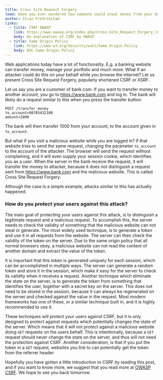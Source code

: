 ```yaml
---
title: Cross Site Request Forgery
lead: Have you ever wondered how someone could steal money from your bank account while you browse certain sites, or post as you on Facebook? That is called Cross Site Request Forgery (CSRF), and we will try to explain what it is, and how you protect your website and users against it.
author: Stian Fredrikstad
links:
  - title: CSRF OWASP
    link: https://www.owasp.org/index.php/Cross-Site_Request_Forgery_(CSRF)
    body: An explanation of CSRF by OWASP
  - title: Same Origin Policy
    link: https://www.w3.org/Security/wiki/Same_Origin_Policy
    body: W3C Same Origin Policy
---
```


Web applications today have a lot of functionality. 
E.g. a banking website can transfer money, manage your portfolio and much more. 
What if an attacker could do this on your behalf while you browse the internet? Let us present Cross Site Request Forgery, popularly shortened CSRF or XSRF.

Let us say you are a customer of bank.com. If you want to transfer money to another account, you go to https://www.bank.com and log in. The bank will likely do a request similar to this when you press the transfer button:

```
POST /transfer_money
to_account=98765432109
amount=1000
```

The bank will then transfer 1000 from your account, to the account given in `to_account`.

But what if you visit a malicious website while you are logged in? If that website tries to send the same request, changing the parameter `to_account` to the account of the attacker. 
The browser will send the request without complaining, and it will even supply your session cookie, which identifies you as a user. 
When the server in the bank receive the request, it will transfer the money to attacker, because it does not distinguish a request sent from https://www.bank.com and the malicious website. This is called Cross Site Request Forgery.

Although the case is a simple example, attacks similar to this has actually happened.

### How do you protect your users against this attack?

The main goal of protecting your users against this attack, is to distinguish a legitimate request and a malicious request. 
To accomplish this, the server needs to check the validity of something that the malicious website can not steal or generate. 
The most widely used technique, is to generate a token and use it in all requests from the website. The server can then check the validity of the token on the server. 
Due to the same origin policy that all normal browsers obey, a malicious website can not read the content of another domain and extract the value of the token.

It is important that this token is generated uniquely for each session, which can be accomplished in multiple ways. 
The server can generate a random token and store it in the session, which make it easy for the server to check its validity when it receives a request. 
Another technique which eliminate the state on the server, is to generate the token from something that identifies the user, together with a secret key on the server. 
This does not need to be stored in the session, because it can always be regenerated on the server and checked against the value in the request. 
Most modern frameworks has one of these, or a similar technique built in, and it is highly recommended to use it.

These techniques will protect your users against CSRF, but it is only designed to protect against requests which potentially changes the state of the server. 
Which means that it will not protect against a malicious website doing `GET` requests on the users behalf. This is intentionally, because a `GET` request should never change the state on the server, and thus will not need the protection against CSRF. 
Another consideration, is that if you put the token in a `GET` request, websites you link to can potentially get the token from the referrer header.


Hopefully you have gotten a little introduction to CSRF by reading this post, and if you want to know more, we suggest that you read more at [OWASP CSRF](https://www.owasp.org/index.php/Cross-Site_Request_Forgery_%28CSRF%29). We hope to see you back tomorrow.
